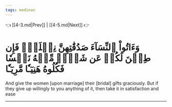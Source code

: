 ```yaml
---
tags: medinan
---
```


👈 [[4-3.md|Prev]] | [[4-5.md|Next]] 👉

# وَءَاتُواْ ٱلنِّسَآءَ صَدُقَٰتِهِنَّ نِحۡلَةٗۚ فَإِن طِبۡنَ لَكُمۡ عَن شَيۡءٖ مِّنۡهُ نَفۡسٗا فَكُلُوهُ هَنِيٓـٔٗا مَّرِيٓـٔٗا

And give the women [upon marriage] their [bridal] gifts graciously. But if they give up willingly to you anything of it, then take it in satisfaction and ease

---

